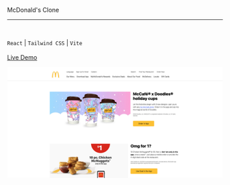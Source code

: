 McDonald's Clone
<hr>
<br>

``React`` | ``Tailwind CSS`` | ``Vite``
<br>
<br>
[Live Demo](https://)


![](mcdonalds-react.png)

